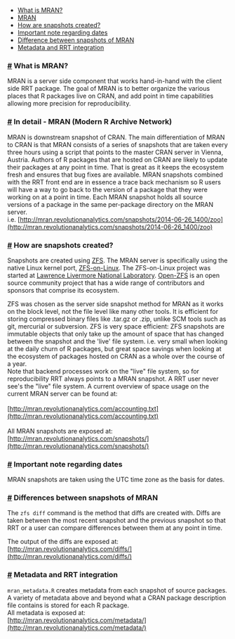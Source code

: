 * [What is MRAN?](#whatismran)
* [MRAN](#indetail)
* [How are snapshots created?](#snapshots)
* [Important note regarding dates](#dates)
* [Difference between snapshots of MRAN](#diffsnaps)
* [Metadata and RRT integration](#metadatarrt)

### <a href="#whatismran" name="whatismran">#</a> What is MRAN?
MRAN is a server side component that works hand-in-hand with the client side
RRT package.
The goal of MRAN is to better organize the various places that R packages
live on CRAN, and add point in time capabilities allowing more precision for reproducibility.

### <a href="#indetail" name="indetail">#</a> In detail - MRAN (Modern R Archive Network)
MRAN is downstream snapshot of CRAN. The main differentiation of MRAN to CRAN
is that MRAN consists of a series of snapshots that are taken every three
hours using a script that points to the master CRAN server in Vienna, Austria.
Authors of R packages that are hosted on CRAN are likely to update their packages at any point in time.
That is great as it keeps the ecosystem fresh and ensures that bug fixes are available. MRAN snapshots
combined with the RRT front end are in essence a trace back mechanism so R users will have a way to go
back to the version of a package that they were working on at a point in time.
Each MRAN snapshot holds all source versions of a package in the same
per-package directory on the MRAN server.  
i.e. [http://mran.revolutionanalytics.com/snapshots/2014-06-26_1400/zoo](http://mran.revolutionanalytics.com/snapshots/2014-06-26_1400/zoo)

### <a href="#snapshots" name="snapshots">#</a> How are snapshots created?
Snapshots are created using [ZFS](http://open-zfs.org/wiki/Main_Page).
The MRAN server is specifically using the native Linux kernel port, [ZFS-on-Linux](http://zfsonlinux.org/).
The ZFS-on-Linux project was started at [Lawrence Livermore National Laboratory](https://www.llnl.gov/).
[Open-ZFS](http://open-zfs.org/wiki/Main_Page) is an open source community project that
has a wide range of contributors and sponsors that comprise its ecosystem.

ZFS was chosen as the server side snapshot method for MRAN as it works on the block level,
not the file level like many other tools. It is efficient for storing compressed binary
files like .tar.gz or .zip, unlike SCM tools such as git, mercurial or subversion.
ZFS is very space efficient: ZFS snapshots are immutable objects that only take up the amount of
space that has changed between the snapshot and the 'live' file system. i.e.
very small when looking at the daily churn of R packages, but great space
savings when looking at the ecosystem of packages hosted on CRAN as a whole
over the course of a year.  
Note that backend processes work on the "live" file system, so for reproducibility RRT always
points to a MRAN snapshot. A RRT user never see's the "live" file system.
A current overview of space usage on the current MRAN server can be found at:  
<br/>
[http://mran.revolutionanalytics.com/accounting.txt](http://mran.revolutionanalytics.com/accounting.txt)  
<br/>
All MRAN snapshots are exposed at:  
[http://mran.revolutionanalytics.com/snapshots/](http://mran.revolutionanalytics.com/snapshots/)


### <a href="#dates" name="dates">#</a> Important note regarding dates
MRAN snapshots are taken using the UTC time zone as the basis for dates.


### <a href="#diffsnaps" name="diffsnaps">#</a> Differences between snapshots of MRAN

The `zfs diff` command is the method that diffs are created with.
Diffs are taken between the most recent snapshot and the previous
snapshot so that RRT or a user can compare differences between them
at any point in time.

The output of the diffs are exposed at:  
[http://mran.revolutionanalytics.com/diffs/](http://mran.revolutionanalytics.com/diffs/)

### <a href="#metadatarrt" name="metadatarrt">#</a> Metadata and RRT integration

`mran_metadata.R` creates metadata from each snapshot of source packages.
A variety of metadata above and beyond what a CRAN package description file contains is stored for each R package.  
All metadata is exposed at:  
[http://mran.revolutionanalytics.com/metadata/](http://mran.revolutionanalytics.com/metadata/)
